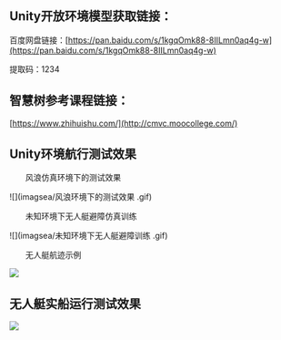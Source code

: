 ## Unity开放环境模型获取链接：

百度网盘链接：[https://pan.baidu.com/s/1kgqOmk88-8IILmn0aq4g-w](https://pan.baidu.com/s/1kgqOmk88-8IILmn0aq4g-w)

提取码：1234

## 智慧树参考课程链接：

[https://www.zhihuishu.com/](http://cmvc.moocollege.com/)

## Unity环境航行测试效果

&emsp;&emsp;风浪仿真环境下的测试效果 

![](imagsea/风浪环境下的测试效果 .gif)

&emsp;&emsp;未知环境下无人艇避障仿真训练 

![](imagsea/未知环境下无人艇避障训练 .gif)

&emsp;&emsp;无人艇航迹示例

![](imagsea/航迹.gif)

## 无人艇实船运行测试效果

![](imagsource/无人艇.gif)




